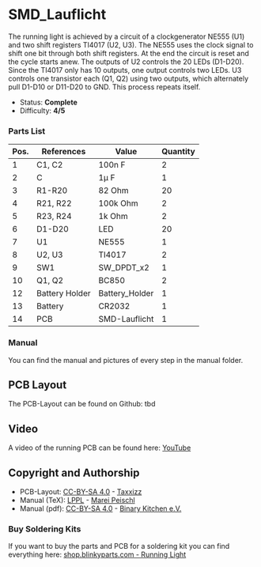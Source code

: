 # SMD_Lauflicht

The running light is achieved by a circuit of a clockgenerator NE555 (U1) and two shift registers TI4017 (U2, U3). The NE555 uses the clock signal to shift one bit through both shift registers. At the end the circuit is reset and the cycle starts anew. The outputs of U2 controls the 20 LEDs (D1-D20). Since the TI4017 only has 10 outputs, one output controls  two LEDs. U3 controls one transistor each (Q1, Q2) using two outputs, which alternately pull D1-D10 or D11-D20 to GND. This process repeats itself.


- Status: **Complete**
- Difficulty: **4/5**

### Parts List

| Pos.|References   	| Value       		| Quantity    | 
| --- | --------------- | --------------------- | ----------- |
|1    | C1, C2      	| 100n F       		| 2           | 
|2    |	C           	| 1µ F         		| 1           |
|3    | R1-R20      	| 82 Ohm      		| 20          |
|4    | R21, R22    	| 100k Ohm    		| 2           |
|5    | R23, R24    	| 1k Ohm      		| 2           |
|6    | D1-D20      	| LED          		| 20          |
|7    | U1          	| NE555       		| 1           |
|8    | U2, U3      	| TI4017      		| 2           |
|9    | SW1         	| SW_DPDT_x2  		| 1           |
|10   | Q1, Q2     	| BC850        		| 2           |
|12   | Battery Holder	| Battery_Holder	| 1           |
|13   | Battery     	| CR2032      		| 1           |
|14   | PCB         	| SMD-Lauflicht		| 1           |

### Manual
You can find the manual and pictures of every step in the manual folder.

## PCB Layout
The PCB-Layout can be found on Github: tbd

## Video
A video of the running PCB can be found here: [YouTube](https://youtu.be/Xx-zP-Ia8_w)

## Copyright and Authorship
- PCB-Layout: [CC-BY-SA 4.0](https://creativecommons.org/licenses/by-sa/4.0/) - [Taxxizz](https://twitter.com/Taxxizz)
- Manual (TeX): [LPPL](https://www.latex-project.org/lppl.txt) - [Marei Peischl](https://peitex.de)
- Manual (pdf): [CC-BY-SA 4.0](https://creativecommons.org/licenses/by-sa/4.0/) - [Binary Kitchen e.V.](https://www.binary-kitchen.de)

### Buy Soldering Kits
If you want to buy the parts and PCB for a soldering kit you can find everything here: [shop.blinkyparts.com - Running Light](https://shop.blinkyparts.com/en/SMD-running-light-Soldering-kit-for-the-proper-learning-of-soldering-SMD-components/blink233142)
